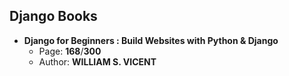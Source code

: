 ## Django Books

- **Django for Beginners : Build Websites with Python & Django**
    - Page: **168**/**300**
    - Author: **WILLIAM S. VICENT**
